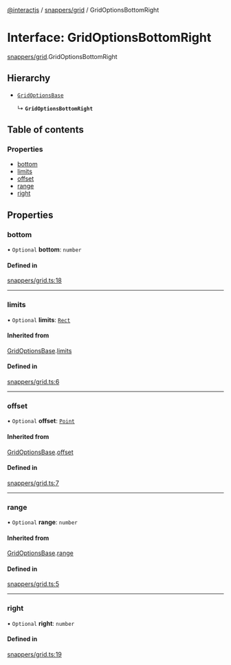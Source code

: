 [@interactjs](../README.md) / [snappers/grid](../modules/snappers_grid.md) / GridOptionsBottomRight

# Interface: GridOptionsBottomRight

[snappers/grid](../modules/snappers_grid.md).GridOptionsBottomRight

## Hierarchy

- [`GridOptionsBase`](snappers_grid.GridOptionsBase.md)

  ↳ **`GridOptionsBottomRight`**

## Table of contents

### Properties

- [bottom](snappers_grid.GridOptionsBottomRight.md#bottom)
- [limits](snappers_grid.GridOptionsBottomRight.md#limits)
- [offset](snappers_grid.GridOptionsBottomRight.md#offset)
- [range](snappers_grid.GridOptionsBottomRight.md#range)
- [right](snappers_grid.GridOptionsBottomRight.md#right)

## Properties

### bottom

• `Optional` **bottom**: `number`

#### Defined in

[snappers/grid.ts:18](https://github.com/TheRakeshPurohit/interact.js/blob/d3d47461/packages/@interactjs/snappers/grid.ts#L18)

___

### limits

• `Optional` **limits**: [`Rect`](core_types.Rect.md)

#### Inherited from

[GridOptionsBase](snappers_grid.GridOptionsBase.md).[limits](snappers_grid.GridOptionsBase.md#limits)

#### Defined in

[snappers/grid.ts:6](https://github.com/TheRakeshPurohit/interact.js/blob/d3d47461/packages/@interactjs/snappers/grid.ts#L6)

___

### offset

• `Optional` **offset**: [`Point`](core_types.Point.md)

#### Inherited from

[GridOptionsBase](snappers_grid.GridOptionsBase.md).[offset](snappers_grid.GridOptionsBase.md#offset)

#### Defined in

[snappers/grid.ts:7](https://github.com/TheRakeshPurohit/interact.js/blob/d3d47461/packages/@interactjs/snappers/grid.ts#L7)

___

### range

• `Optional` **range**: `number`

#### Inherited from

[GridOptionsBase](snappers_grid.GridOptionsBase.md).[range](snappers_grid.GridOptionsBase.md#range)

#### Defined in

[snappers/grid.ts:5](https://github.com/TheRakeshPurohit/interact.js/blob/d3d47461/packages/@interactjs/snappers/grid.ts#L5)

___

### right

• `Optional` **right**: `number`

#### Defined in

[snappers/grid.ts:19](https://github.com/TheRakeshPurohit/interact.js/blob/d3d47461/packages/@interactjs/snappers/grid.ts#L19)
